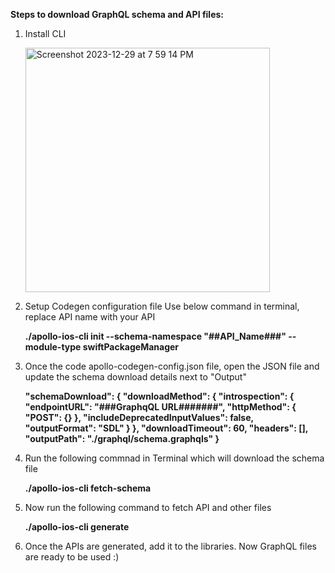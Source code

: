 **Steps to download GraphQL schema and API files:**
1. Install CLI

    <img width="391" alt="Screenshot 2023-12-29 at 7 59 14 PM" src="https://github.com/KalaiLingappan/SwiftUI-GraphQL-MVVM/assets/98007913/7f702a35-4d2a-4245-9624-3e30d81588bc">

3. Setup Codegen configuration file
   Use below command in terminal, replace API name with your API

   **./apollo-ios-cli init --schema-namespace "##API_Name###" --module-type swiftPackageManager**

5. Once the code apollo-codegen-config.json file, open the JSON file and update the schema download details next to "Output"
   
   **"schemaDownload": {
      "downloadMethod": {
          "introspection": {
              "endpointURL": "###GraphqQL URL#######",
              "httpMethod": {
                  "POST": {}
              },
              "includeDeprecatedInputValues": false,
              "outputFormat": "SDL"
          }
      },
      "downloadTimeout": 60,
      "headers": [],
      "outputPath": "./graphql/schema.graphqls"
  }**

7. Run the following commnad in Terminal which will download the schema file
   
   **./apollo-ios-cli fetch-schema**

9. Now run the following command to fetch API and other files
    
   **./apollo-ios-cli generate**

11. Once the APIs are generated, add it to the libraries. Now GraphQL files are ready to be used :) 
